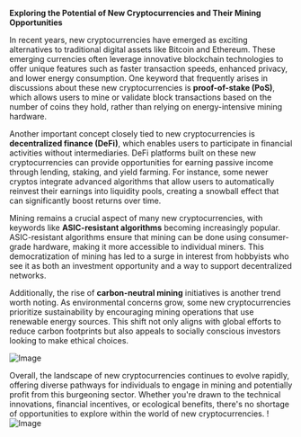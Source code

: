**Exploring the Potential of New Cryptocurrencies and Their Mining Opportunities**

In recent years, new cryptocurrencies have emerged as exciting alternatives to traditional digital assets like Bitcoin and Ethereum. These emerging currencies often leverage innovative blockchain technologies to offer unique features such as faster transaction speeds, enhanced privacy, and lower energy consumption. One keyword that frequently arises in discussions about these new cryptocurrencies is **proof-of-stake (PoS)**, which allows users to mine or validate block transactions based on the number of coins they hold, rather than relying on energy-intensive mining hardware.

Another important concept closely tied to new cryptocurrencies is **decentralized finance (DeFi)**, which enables users to participate in financial activities without intermediaries. DeFi platforms built on these new cryptocurrencies can provide opportunities for earning passive income through lending, staking, and yield farming. For instance, some newer cryptos integrate advanced algorithms that allow users to automatically reinvest their earnings into liquidity pools, creating a snowball effect that can significantly boost returns over time.

Mining remains a crucial aspect of many new cryptocurrencies, with keywords like **ASIC-resistant algorithms** becoming increasingly popular. ASIC-resistant algorithms ensure that mining can be done using consumer-grade hardware, making it more accessible to individual miners. This democratization of mining has led to a surge in interest from hobbyists who see it as both an investment opportunity and a way to support decentralized networks.

Additionally, the rise of **carbon-neutral mining** initiatives is another trend worth noting. As environmental concerns grow, some new cryptocurrencies prioritize sustainability by encouraging mining operations that use renewable energy sources. This shift not only aligns with global efforts to reduce carbon footprints but also appeals to socially conscious investors looking to make ethical choices.

![Image](https://github.com/user-attachments/assets/3be06921-4469-491d-bd37-5f14c53422b7)

Overall, the landscape of new cryptocurrencies continues to evolve rapidly, offering diverse pathways for individuals to engage in mining and potentially profit from this burgeoning sector. Whether you're drawn to the technical innovations, financial incentives, or ecological benefits, there's no shortage of opportunities to explore within the world of new cryptocurrencies. !![Image](https://github.com/user-attachments/assets/3be06921-4469-491d-bd37-5f14c53422b7)
